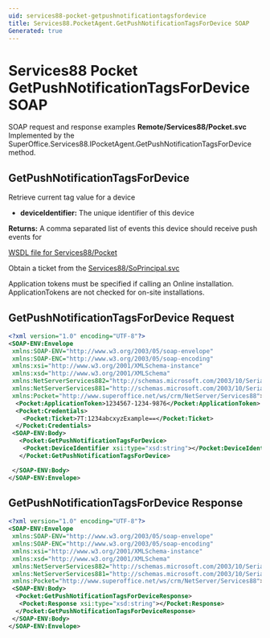 ```yaml
---
uid: services88-pocket-getpushnotificationtagsfordevice
title: Services88.PocketAgent.GetPushNotificationTagsForDevice SOAP
Generated: true
---
```


# Services88 Pocket GetPushNotificationTagsForDevice SOAP

SOAP request and response examples **Remote/Services88/Pocket.svc**
Implemented by the <see cref="M:SuperOffice.Services88.IPocketAgent.GetPushNotificationTagsForDevice">SuperOffice.Services88.IPocketAgent.GetPushNotificationTagsForDevice</see> method.

## GetPushNotificationTagsForDevice

Retrieve current tag value for a device

* **deviceIdentifier:** The unique identifier of this device

**Returns:** A comma separated list of events this device should receive push events for


[WSDL file for Services88/Pocket](../Services88-Pocket.md)

Obtain a ticket from the [Services88/SoPrincipal.svc](../SoPrincipal/SoPrincipal.md)

Application tokens must be specified if calling an Online installation. ApplicationTokens are not checked for on-site installations.

## GetPushNotificationTagsForDevice Request

```xml
<?xml version="1.0" encoding="UTF-8"?>
<SOAP-ENV:Envelope
 xmlns:SOAP-ENV="http://www.w3.org/2003/05/soap-envelope"
 xmlns:SOAP-ENC="http://www.w3.org/2003/05/soap-encoding"
 xmlns:xsi="http://www.w3.org/2001/XMLSchema-instance"
 xmlns:xsd="http://www.w3.org/2001/XMLSchema"
 xmlns:NetServerServices882="http://schemas.microsoft.com/2003/10/Serialization/Arrays"
 xmlns:NetServerServices881="http://schemas.microsoft.com/2003/10/Serialization/"
 xmlns:Pocket="http://www.superoffice.net/ws/crm/NetServer/Services88">
  <Pocket:ApplicationToken>1234567-1234-9876</Pocket:ApplicationToken>
  <Pocket:Credentials>
    <Pocket:Ticket>7T:1234abcxyzExample==</Pocket:Ticket>
  </Pocket:Credentials>
 <SOAP-ENV:Body>
   <Pocket:GetPushNotificationTagsForDevice>
    <Pocket:DeviceIdentifier xsi:type="xsd:string"></Pocket:DeviceIdentifier>
   </Pocket:GetPushNotificationTagsForDevice>

 </SOAP-ENV:Body>
</SOAP-ENV:Envelope>

```


## GetPushNotificationTagsForDevice Response

```xml
<?xml version="1.0" encoding="UTF-8"?>
<SOAP-ENV:Envelope
 xmlns:SOAP-ENV="http://www.w3.org/2003/05/soap-envelope"
 xmlns:SOAP-ENC="http://www.w3.org/2003/05/soap-encoding"
 xmlns:xsi="http://www.w3.org/2001/XMLSchema-instance"
 xmlns:xsd="http://www.w3.org/2001/XMLSchema"
 xmlns:NetServerServices882="http://schemas.microsoft.com/2003/10/Serialization/Arrays"
 xmlns:NetServerServices881="http://schemas.microsoft.com/2003/10/Serialization/"
 xmlns:Pocket="http://www.superoffice.net/ws/crm/NetServer/Services88">
 <SOAP-ENV:Body>
  <Pocket:GetPushNotificationTagsForDeviceResponse>
   <Pocket:Response xsi:type="xsd:string"></Pocket:Response>
  </Pocket:GetPushNotificationTagsForDeviceResponse>
 </SOAP-ENV:Body>
</SOAP-ENV:Envelope>

```


